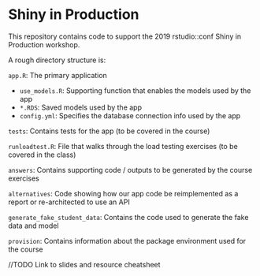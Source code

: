 # Shiny in Production 

This repository contains code to support the 2019 rstudio::conf Shiny in Production workshop.

A rough directory structure is:


`app.R`: The primary application
 - `use_models.R`: Supporting function that enables the models used by the app
 - `*.RDS`: Saved models used by the app
 - `config.yml`: Specifies the database connection info used by the app

`tests`: Contains tests for the app (to be covered in the course)

`runloadtest.R`: File that walks through the load testing exercises (to be covered in the class)

`answers`: Contains supporting code / outputs to be generated by the course exercises

`alternatives`: Code showing how our app code be reimplemented as a report or re-architected to use an API

`generate_fake_student_data`: Contains the code used to generate the fake data and model

`provision`:  Contains information about the package environment used for the course


//TODO Link to slides and resource cheatsheet
